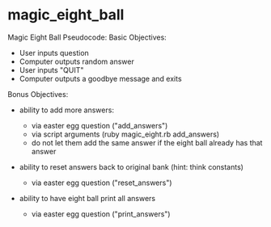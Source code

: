 # magic_eight_ball 

Magic Eight Ball Pseudocode:
Basic Objectives:
- User inputs question
- Computer outputs random answer
- User inputs "QUIT"
- Computer outputs a goodbye message and exits

Bonus Objectives:
- ability to add more answers:
  - via easter egg question ("add_answers")
  - via script arguments (ruby magic_eight.rb add_answers)
  - do not let them add the same answer if the eight ball already has that answer

- ability to reset answers back to original bank (hint: think constants)
  - via easter egg question ("reset_answers")

- ability to have eight ball print all answers
  - via easter egg question ("print_answers")